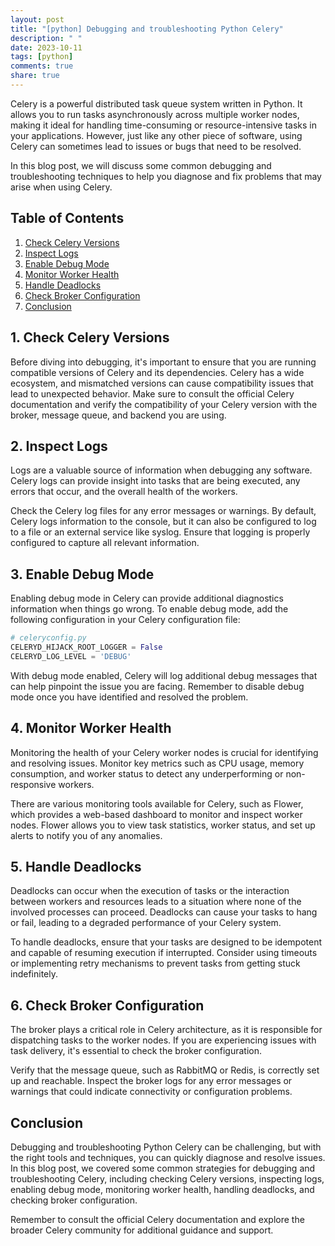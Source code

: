 ```yaml
---
layout: post
title: "[python] Debugging and troubleshooting Python Celery"
description: " "
date: 2023-10-11
tags: [python]
comments: true
share: true
---
```


Celery is a powerful distributed task queue system written in Python. It allows you to run tasks asynchronously across multiple worker nodes, making it ideal for handling time-consuming or resource-intensive tasks in your applications. However, just like any other piece of software, using Celery can sometimes lead to issues or bugs that need to be resolved.

In this blog post, we will discuss some common debugging and troubleshooting techniques to help you diagnose and fix problems that may arise when using Celery.

## Table of Contents
1. [Check Celery Versions](#check-celery-versions)
2. [Inspect Logs](#inspect-logs)
3. [Enable Debug Mode](#enable-debug-mode)
4. [Monitor Worker Health](#monitor-worker-health)
5. [Handle Deadlocks](#handle-deadlocks)
6. [Check Broker Configuration](#check-broker-configuration)
7. [Conclusion](#conclusion)


## 1. Check Celery Versions

Before diving into debugging, it's important to ensure that you are running compatible versions of Celery and its dependencies. Celery has a wide ecosystem, and mismatched versions can cause compatibility issues that lead to unexpected behavior. Make sure to consult the official Celery documentation and verify the compatibility of your Celery version with the broker, message queue, and backend you are using.

## 2. Inspect Logs

Logs are a valuable source of information when debugging any software. Celery logs can provide insight into tasks that are being executed, any errors that occur, and the overall health of the workers. 

Check the Celery log files for any error messages or warnings. By default, Celery logs information to the console, but it can also be configured to log to a file or an external service like syslog. Ensure that logging is properly configured to capture all relevant information.

## 3. Enable Debug Mode

Enabling debug mode in Celery can provide additional diagnostics information when things go wrong. To enable debug mode, add the following configuration in your Celery configuration file:

```python
# celeryconfig.py
CELERYD_HIJACK_ROOT_LOGGER = False
CELERYD_LOG_LEVEL = 'DEBUG'
```

With debug mode enabled, Celery will log additional debug messages that can help pinpoint the issue you are facing. Remember to disable debug mode once you have identified and resolved the problem.

## 4. Monitor Worker Health

Monitoring the health of your Celery worker nodes is crucial for identifying and resolving issues. Monitor key metrics such as CPU usage, memory consumption, and worker status to detect any underperforming or non-responsive workers.

There are various monitoring tools available for Celery, such as Flower, which provides a web-based dashboard to monitor and inspect worker nodes. Flower allows you to view task statistics, worker status, and set up alerts to notify you of any anomalies.

## 5. Handle Deadlocks

Deadlocks can occur when the execution of tasks or the interaction between workers and resources leads to a situation where none of the involved processes can proceed. Deadlocks can cause your tasks to hang or fail, leading to a degraded performance of your Celery system.

To handle deadlocks, ensure that your tasks are designed to be idempotent and capable of resuming execution if interrupted. Consider using timeouts or implementing retry mechanisms to prevent tasks from getting stuck indefinitely.

## 6. Check Broker Configuration

The broker plays a critical role in Celery architecture, as it is responsible for dispatching tasks to the worker nodes. If you are experiencing issues with task delivery, it's essential to check the broker configuration.

Verify that the message queue, such as RabbitMQ or Redis, is correctly set up and reachable. Inspect the broker logs for any error messages or warnings that could indicate connectivity or configuration problems.

## Conclusion

Debugging and troubleshooting Python Celery can be challenging, but with the right tools and techniques, you can quickly diagnose and resolve issues. In this blog post, we covered some common strategies for debugging and troubleshooting Celery, including checking Celery versions, inspecting logs, enabling debug mode, monitoring worker health, handling deadlocks, and checking broker configuration.

Remember to consult the official Celery documentation and explore the broader Celery community for additional guidance and support.